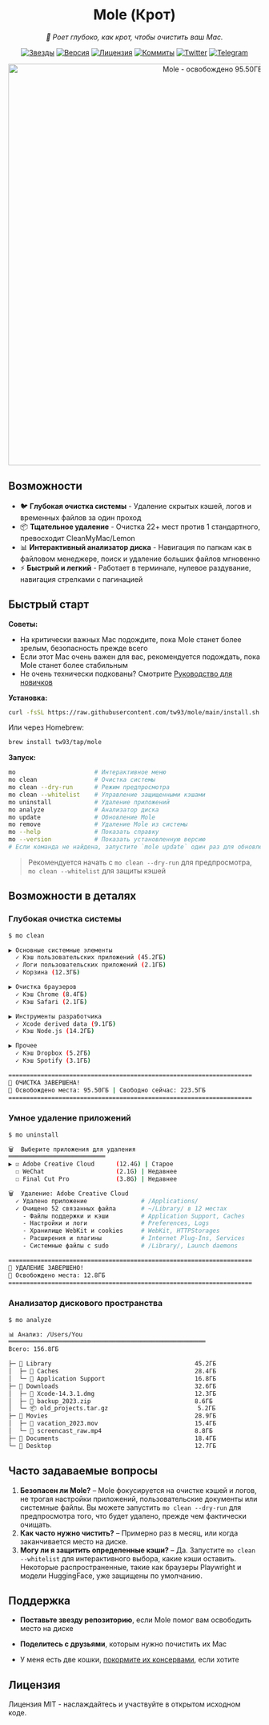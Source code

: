 <div align="center">
  <h1>Mole (Крот)</h1>
  <p><em>🐹 Роет глубоко, как крот, чтобы очистить ваш Mac.</em></p>
</div>

<p align="center">
  <a href="https://github.com/tw93/mole/stargazers"><img src="https://img.shields.io/github/stars/tw93/mole?style=flat-square" alt="Звезды"></a>
  <a href="https://github.com/tw93/mole/releases"><img src="https://img.shields.io/github/v/tag/tw93/mole?label=версия&style=flat-square" alt="Версия"></a>
  <a href="LICENSE"><img src="https://img.shields.io/badge/лицензия-MIT-blue.svg?style=flat-square" alt="Лицензия"></a>
  <a href="https://github.com/tw93/mole/commits"><img src="https://img.shields.io/github/commit-activity/m/tw93/mole?style=flat-square" alt="Коммиты"></a>
  <a href="https://twitter.com/HiTw93"><img src="https://img.shields.io/badge/follow-Tw93-red?style=flat-square&logo=Twitter" alt="Twitter"></a>
  <a href="https://t.me/+GclQS9ZnxyI2ODQ1"><img src="https://img.shields.io/badge/чат-Telegram-blueviolet?style=flat-square&logo=Telegram" alt="Telegram"></a>
</p>

<p align="center">
  <img src="https://cdn.tw93.fun/img/mole.jpeg" alt="Mole - освобождено 95.50ГБ" width="800" />
</p>

## Возможности

- 🐦 **Глубокая очистка системы** - Удаление скрытых кэшей, логов и временных файлов за один проход
- 📦 **Тщательное удаление** - Очистка 22+ мест против 1 стандартного, превосходит CleanMyMac/Lemon
- 📊 **Интерактивный анализатор диска** - Навигация по папкам как в файловом менеджере, поиск и удаление больших файлов мгновенно
- ⚡️ **Быстрый и легкий** - Работает в терминале, нулевое раздувание, навигация стрелками с пагинацией

## Быстрый старт

**Советы:**

- На критически важных Mac подождите, пока Mole станет более зрелым, безопасность прежде всего
- Если этот Mac очень важен для вас, рекомендуется подождать, пока Mole станет более стабильным
- Не очень технически подкованы? Смотрите [Руководство для новичков](./GUIDE.md)

**Установка:**

```bash
curl -fsSL https://raw.githubusercontent.com/tw93/mole/main/install.sh | bash
```

Или через Homebrew:

```bash
brew install tw93/tap/mole
```

**Запуск:**

```bash
mo                      # Интерактивное меню
mo clean                # Очистка системы
mo clean --dry-run      # Режим предпросмотра
mo clean --whitelist    # Управление защищенными кэшами
mo uninstall            # Удаление приложений
mo analyze              # Анализатор диска
mo update               # Обновление Mole
mo remove               # Удаление Mole из системы
mo --help               # Показать справку
mo --version            # Показать установленную версию
# Если команда не найдена, запустите `mole update` один раз для обновления до последней версии.
```

> Рекомендуется начать с `mo clean --dry-run` для предпросмотра, `mo clean --whitelist` для защиты кэшей

## Возможности в деталях

### Глубокая очистка системы

```bash
$ mo clean

▶ Основные системные элементы
  ✓ Кэш пользовательских приложений (45.2ГБ)
  ✓ Логи пользовательских приложений (2.1ГБ)
  ✓ Корзина (12.3ГБ)

▶ Очистка браузеров
  ✓ Кэш Chrome (8.4ГБ)
  ✓ Кэш Safari (2.1ГБ)

▶ Инструменты разработчика
  ✓ Xcode derived data (9.1ГБ)
  ✓ Кэш Node.js (14.2ГБ)

▶ Прочее
  ✓ Кэш Dropbox (5.2ГБ)
  ✓ Кэш Spotify (3.1ГБ)

====================================================================
🎉 ОЧИСТКА ЗАВЕРШЕНА!
💾 Освобождено места: 95.50ГБ | Свободно сейчас: 223.5ГБ
====================================================================
```

### Умное удаление приложений

```bash
$ mo uninstall

🗑️  Выберите приложения для удаления
═══════════════════════════
▶ ☑ Adobe Creative Cloud      (12.4G) | Старое
  ☐ WeChat                    (2.1G) | Недавнее
  ☐ Final Cut Pro             (3.8G) | Недавнее

🗑️  Удаление: Adobe Creative Cloud
  ✓ Удалено приложение               # /Applications/
  ✓ Очищено 52 связанных файла       # ~/Library/ в 12 местах
    - Файлы поддержки и кэши         # Application Support, Caches
    - Настройки и логи               # Preferences, Logs
    - Хранилище WebKit и cookies     # WebKit, HTTPStorages
    - Расширения и плагины           # Internet Plug-Ins, Services
    - Системные файлы с sudo         # /Library/, Launch daemons

====================================================================
🎉 УДАЛЕНИЕ ЗАВЕРШЕНО!
💾 Освобождено места: 12.8ГБ
====================================================================
```

### Анализатор дискового пространства

```bash
$ mo analyze

📊 Анализ: /Users/You
═══════════════════════════════════════════════════════
Всего: 156.8ГБ

├─ 📁 Library                                        45.2ГБ
│  ├─ 📁 Caches                                      28.4ГБ
│  └─ 📁 Application Support                         16.8ГБ
├─ 📁 Downloads                                      32.6ГБ
│  ├─ 📄 Xcode-14.3.1.dmg                            12.3ГБ
│  ├─ 📄 backup_2023.zip                             8.6ГБ
│  └─ 📦 old_projects.tar.gz                         5.2ГБ
├─ 📁 Movies                                         28.9ГБ
│  ├─ 📄 vacation_2023.mov                           15.4ГБ
│  └─ 📄 screencast_raw.mp4                          8.8ГБ
├─ 📁 Documents                                      18.4ГБ
└─ 📁 Desktop                                        12.7ГБ
```

## Часто задаваемые вопросы

1. **Безопасен ли Mole?** – Mole фокусируется на очистке кэшей и логов, не трогая настройки приложений, пользовательские документы или системные файлы. Вы можете запустить `mo clean --dry-run` для предпросмотра того, что будет удалено, прежде чем фактически очищать.
2. **Как часто нужно чистить?** – Примерно раз в месяц, или когда заканчивается место на диске.
3. **Могу ли я защитить определенные кэши?** – Да. Запустите `mo clean --whitelist` для интерактивного выбора, какие кэши оставить. Некоторые распространенные, такие как браузеры Playwright и модели HuggingFace, уже защищены по умолчанию.

## Поддержка

- **Поставьте звезду репозиторию**, если Mole помог вам освободить место на диске
- **Поделитесь с друзьями**, которым нужно почистить их Mac

- У меня есть две кошки, <a href="https://miaoyan.app/cats.html?name=Mole" target="_blank">покормите их консервами</a>, если хотите

## Лицензия

Лицензия MIT - наслаждайтесь и участвуйте в открытом исходном коде.
